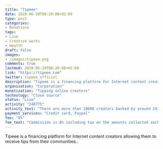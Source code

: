 ```yaml
---
title: "Tipeee"
date: 2020-06-20T08:20:00+02:00
type: post
categories:
- Donations
tags:
- Live
- Creative works
- Health
draft: false
images:
- /images/tipeee.png
comments: true
lastmod: 2020-06-20T08:20:00+02:00
link: "https://tipeee.com"
twitter: tipeee_officiel
description: "Tipeee is a financing platform for Internet content creators allowing them to receive tips from their communities."
organization: "Corporation"
monetization: "Tipping online creators"
technology: "Close source"
status: "Live"
activity: "248775"
activity_text: "There are more than 10000 creators backed by around 243000 unique tippers"
payment_services: "Credit card, Paypal"
fee: "8%"
fee_text: "Commission is 8% including tax on the amounts collected each month."
---
```


Tipeee is a financing platform for Internet content creators allowing them to receive tips from their communities..<!--more-->
